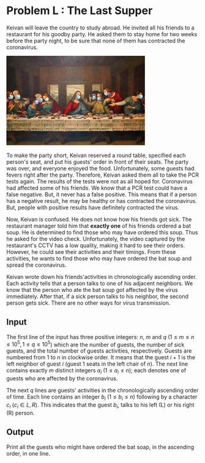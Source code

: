 # Problem L : The Last Supper

Keivan will leave the country to study abroad. He invited all his friends to a restaurant for his goodby party. He asked them to stay home for two weeks before the party night, to be sure that none of them has contracted the coronavirus.

![Image](../../img/2020/l.jpg)

To make the party short, Keivan reserved a round table, specified each person's seat, and put his guests' order in front of their seats. The party was over, and everyone enjoyed the food. Unfortunately, some guests had fevers right after the party. Therefore, Keivan asked them all to take the PCR tests again. The results of the tests were not as all hoped for. Coronavirus had affected some of his friends. We know that a PCR test could have a false negative. But, it never has a false positive. This means that if a person has a negative result, he may be healthy or has contracted the coronavirus. But, people with positive results have definitely contracted the virus.

Now, Keivan is confused. He does not know how his friends got sick. The restaurant manager told him that **exactly one** of his friends ordered a bat soup. He is determined to find those who may have ordered this soup. Thus he asked for the video check. Unfortunately, the video captured by the restaurant's CCTV has a low quality, making it hard to see their orders. However, he could see their activities and their timings. From these activities, he wants to find those who may have ordered the bat soup and spread the coronavirus.

Keivan wrote down his friends'activities in chronologically ascending order. Each activity tells that a person talks to one of his adjacent neighbors. We know that the person who ate the bat soup got affected by the virus immediately. After that, if a sick person talks to his neighbor, the second person gets sick. There are no other ways for virus transmission.

## Input

The first line of the input has three positive integers: $n$, $m$ and $q$ ($1 \le m \le n \le 10 ^ 5, 1 \le q \le 10 ^ 5$) which are the number of guests, the number of sick guests, and the total number of guests activities, respectively. Guests are numbered from 1 to $n$ in clockwise order. It means that the guest $i + 1$ is the left neighbor of guest $i$ (guest 1 seats in the left chair of $n$). The next line contains exactly $m$ distinct integers $a_i$ ($1 \le a_i \le n$); each denotes one of guests who are affected by the coronavirus.

The next $q$ lines are guests' activities in the chronologically ascending order of time. Each line contains an integer $b_i$ ($1 \le b_i \le n$) following by a character $c_i$ ($c_i \in {L, R}$). This indicates that the guest $b_i$, talks to his left (L) or his right (R) person.

## Output

Print all the guests who might have ordered the bat soap, in the ascending order, in one line.
